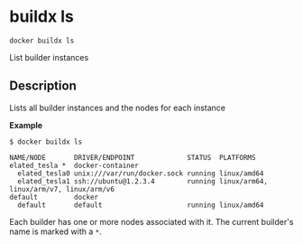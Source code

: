 # buildx ls

```
docker buildx ls
```

<!---MARKER_GEN_START-->
List builder instances


<!---MARKER_GEN_END-->

## Description

Lists all builder instances and the nodes for each instance

**Example**

```console
$ docker buildx ls

NAME/NODE       DRIVER/ENDPOINT             STATUS  PLATFORMS
elated_tesla *  docker-container
  elated_tesla0 unix:///var/run/docker.sock running linux/amd64
  elated_tesla1 ssh://ubuntu@1.2.3.4        running linux/arm64, linux/arm/v7, linux/arm/v6
default         docker
  default       default                     running linux/amd64
```

Each builder has one or more nodes associated with it. The current builder's
name is marked with a `*`.

